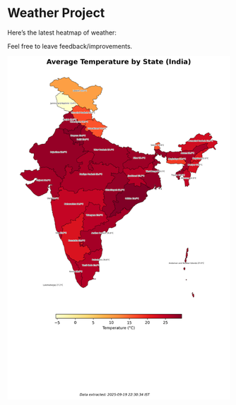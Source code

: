# Weather Project

Here’s the latest heatmap of weather:

Feel free to leave feedback/improvements.

![India Heatmap](docs/assets/india_heatmap.png?v=CD8C34)
